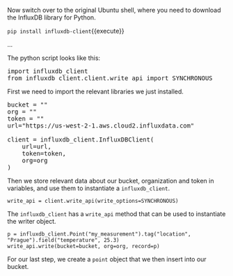Now switch over to the original Ubuntu shell, where you need to download the InfluxDB library for Python.

`pip install influxdb-client`{{execute}}   

...   



The python script looks like this:

<pre>
import influxdb_client
from influxdb_client.client.write_api import SYNCHRONOUS
</pre>

First we need to import the relevant libraries we just installed.

<pre class="file" data-target="clipboard">
bucket = "<my-bucket>"
org = "<my-org>"
token = "<my-token>"
url="https://us-west-2-1.aws.cloud2.influxdata.com"

client = influxdb_client.InfluxDBClient(
    url=url,
    token=token,
    org=org
)
</pre>

Then we store relevant data about our bucket, organization and token in variables, and use them to instantiate a `influxdb_client`.

    write_api = client.write_api(write_options=SYNCHRONOUS)

The `influxdb_client` has a `write_api` method that can be used to instantiate the writer object. 

    p = influxdb_client.Point("my_measurement").tag("location", "Prague").field("temperature", 25.3)
    write_api.write(bucket=bucket, org=org, record=p)

For our last step, we create a `point` object that we then insert into our bucket.

